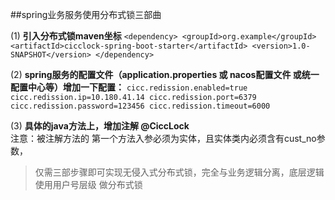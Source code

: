 ##spring业务服务使用分布式锁三部曲

(1)
**引入分布式锁maven坐标**
`<dependency>
    <groupId>org.example</groupId>
    <artifactId>cicclock-spring-boot-starter</artifactId>
    <version>1.0-SNAPSHOT</version>
</dependency>`

(2)
**spring服务的配置文件（application.properties 或 nacos配置文件 或统一配置中心等）增加一下配置：**
`cicc.redission.enabled=true
cicc.redission.ip=10.180.41.14
cicc.redission.port=6379
cicc.redission.password=123456
cicc.redission.timeout=6000`

(3)
**具体的java方法上，增加注解 @CiccLock**   
注意：被注解方法的 第一个方法入参必须为实体，且实体类内必须含有cust_no参数，


>仅需三部步骤即可实现无侵入式分布式锁，完全与业务逻辑分离，底层逻辑使用用户号层级 做分布式锁